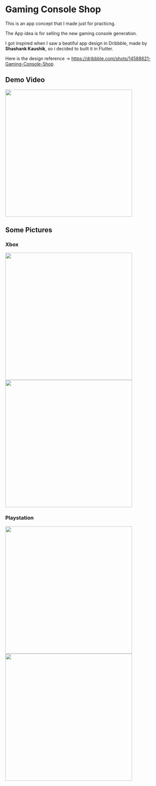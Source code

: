 # Gaming Console Shop
This is an app concept that I made just for practicng.

The App idea is for selling the new gaming console generation.

I got inspired when I saw a beatiful app design in Dribbble, made by <b>Shashank Kaushik</b>, so i decided to built it in Flutter.

Here is the design reference -> https://dribbble.com/shots/14588621-Gaming-Console-Shop

<h2>Demo Video</h2>

<img src="demo/app_video.gif" width="400"/>

<h2>Some Pictures</h2>

<h3>Xbox</h3>

<img src="demo/xbox_carousel.jpg" width="400"/>

<img src="demo/xbox_details_page.jpg" width="400"/>

<h3>Playstation</h3>

<img src="demo/playstation_carousel.jpg" width="400"/>

<img src="demo/playstation_details_page.jpg" width="400"/>
